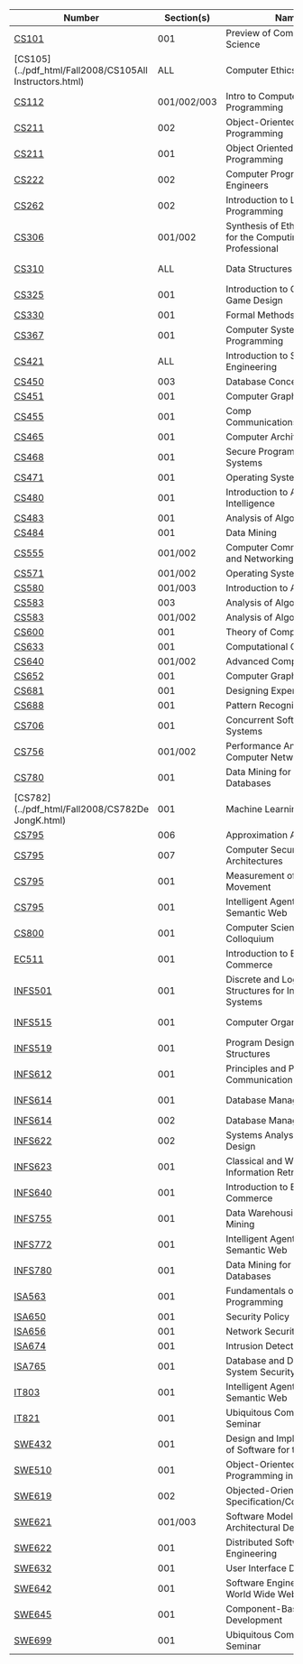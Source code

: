 | **Number** | **Section(s)** | **Name** | **Instructor** |
|------------|----------------|----------|----------------|
| [CS101](../pdf_html/Fall2008/CS101LukeS.html) | 001 | Preview of Computer Science | Luke, S |
| [CS105](../pdf_html/Fall2008/CS105All Instructors.html) | ALL | Computer Ethics and Society | All Instructors, |
| [CS112](../pdf_html/Fall2008/CS112HeishmanR.html) | 001/002/003 | Intro to Computer Programming | Heishman, R |
| [CS211](../pdf_html/Fall2008/CS211HeishmanR.html) | 002 | Object-Oriented Programming | Heishman, R |
| [CS211](../pdf_html/Fall2008/CS211FleckD.html) | 001 | Object Oriented Programming | Fleck, D |
| [CS222](../pdf_html/Fall2008/CS222NordstromD.html) | 002 | Computer Programming for Engineers | Nordstrom, D |
| [CS262](../pdf_html/Fall2008/CS262NordstromD.html) | 002 | Introduction to Low-level Programming | Nordstrom, D |
| [CS306](../pdf_html/Fall2008/CS306MaddoxT.html) | 001/002 | Synthesis of Ethics and Law for the Computing Professional | Maddox, T |
| [CS310](../pdf_html/Fall2008/CS310NordstromD.html) | ALL | Data Structures | Nordstrom, D |
| [CS325](../pdf_html/Fall2008/CS325MorganG.html) | 001 | Introduction to Computer Game Design | Morgan, G |
| [CS330](../pdf_html/Fall2008/CS330RichardsD.html) | 001 | Formal Methods and Models | Richards, D |
| [CS367](../pdf_html/Fall2008/CS367CarverR.html) | 001 | Computer Systems and Programming | Carver, R |
| [CS421](../pdf_html/Fall2008/CS421FleckD.html) | ALL | Introduction to Software Engineering | Fleck, D |
| [CS450](../pdf_html/Fall2008/CS450MotroA.html) | 003 | Database Concepts | Motro, A |
| [CS451](../pdf_html/Fall2008/CS451ChenJ.html) | 001 | Computer Graphics | Chen, J |
| [CS455](../pdf_html/Fall2008/CS455KakarlamudiN.html) | 001 | Comp Communications/Networking | Kakarlamudi, N |
| [CS465](../pdf_html/Fall2008/CS465BarbaraD.html) | 001 | Computer Architecture | Barbara, D |
| [CS468](../pdf_html/Fall2008/CS468SimonR.html) | 001 | Secure Programming and Systems | Simon, R |
| [CS471](../pdf_html/Fall2008/CS471WhiteE.html) | 001 | Operating Systems | White, E |
| [CS480](../pdf_html/Fall2008/CS480WechslerH.html) | 001 | Introduction to Artificial Intelligence | Wechsler, H |
| [CS483](../pdf_html/Fall2008/CS483LiF.html) | 001 | Analysis of Algorithms | Li, F |
| [CS484](../pdf_html/Fall2008/CS484BarbaraD.html) | 001 | Data Mining | Barbara, D |
| [CS555](../pdf_html/Fall2008/CS555ChenS.html) | 001/002 | Computer Communications and Networking | Chen, S |
| [CS571](../pdf_html/Fall2008/CS571AydinH.html) | 001/002 | Operating Systems | Aydin, H |
| [CS580](../pdf_html/Fall2008/CS580DuricZ.html) | 001/003 | Introduction to AI | Duric, Z |
| [CS583](../pdf_html/Fall2008/CS583ShehuA.html) | 003 | Analysis of Algorithms I | Shehu, A |
| [CS583](../pdf_html/Fall2008/CS583WangP.html) | 001/002 | Analysis of Algorithms I | Wang, P |
| [CS600](../pdf_html/Fall2008/CS600RichardsD.html) | 001 | Theory of Computation | Richards, D |
| [CS633](../pdf_html/Fall2008/CS633LienJ.html) | 001 | Computational Geometry | Lien, J |
| [CS640](../pdf_html/Fall2008/CS640WhiteE.html) | 001/002 | Advanced Compilers | White, E |
| [CS652](../pdf_html/Fall2008/CS652ChenJ.html) | 001 | Computer Graphics | Chen, J |
| [CS681](../pdf_html/Fall2008/CS681TecuciG.html) | 001 | Designing Expert Systems | Tecuci, G |
| [CS688](../pdf_html/Fall2008/CS688WechslerH.html) | 001 | Pattern Recognition | Wechsler, H |
| [CS706](../pdf_html/Fall2008/CS706CarverR.html) | 001 | Concurrent Software Systems | Carver, R |
| [CS756](../pdf_html/Fall2008/CS756PullenJ.html) | 001/002 | Performance Analysis of Computer Networks | Pullen, J |
| [CS780](../pdf_html/Fall2008/CS780LinJ.html) | 001 | Data Mining for Multimedia Databases | Lin, J |
| [CS782](../pdf_html/Fall2008/CS782De JongK.html) | 001 | Machine Learning | De Jong, K |
| [CS795](../pdf_html/Fall2008/CS795LiF.html) | 006 | Approximation Algorithms | Li, F |
| [CS795](../pdf_html/Fall2008/CS795SoodA.html) | 007 | Computer Security Architectures | Sood, A |
| [CS795](../pdf_html/Fall2008/CS795DuricZ.html) | 001 | Measurement of Human Movement | Duric, Z |
| [CS795](../pdf_html/Fall2008/CS795KerschbergL.html) | 001 | Intelligent Agents and the Semantic Web | Kerschberg, L |
| [CS800](../pdf_html/Fall2008/CS800MotroA.html) | 001 | Computer Science Colloquium | Motro, A |
| [EC511](../pdf_html/Fall2008/EC511SibleyE.html) | 001 | Introduction to Electronic Commerce | Sibley, E |
| [INFS501](../pdf_html/Fall2008/INFS501EllisW.html) | 001 | Discrete and Logical Structures for Information Systems | Ellis, W |
| [INFS515](../pdf_html/Fall2008/INFS515MasiyowskiJ.html) | 001 | Computer Organization | Masiyowski, J |
| [INFS519](../pdf_html/Fall2008/INFS519NordstromD.html) | 001 | Program Design and Data Structures | Nordstrom, D |
| [INFS612](../pdf_html/Fall2008/INFS612HwangY.html) | 001 | Principles and Practice of Communication Networks | Hwang, Y |
| [INFS614](../pdf_html/Fall2008/INFS614DomeniconiC.html) | 001 | Database Management | Domeniconi, C |
| [INFS614](../pdf_html/Fall2008/INFS614LinJ.html) | 002 | Database Management | Lin, J |
| [INFS622](../pdf_html/Fall2008/INFS622HowardR.html) | 002 | Systems Analysis and Design | Howard, R |
| [INFS623](../pdf_html/Fall2008/INFS623MotroA.html) | 001 | Classical and Web Information Retrieval | Motro, A |
| [INFS640](../pdf_html/Fall2008/INFS640SibleyE.html) | 001 | Introduction to Electronic Commerce | Sibley, E |
| [INFS755](../pdf_html/Fall2008/INFS755RangwalaH.html) | 001 | Data Warehousing and Mining | Rangwala, H |
| [INFS772](../pdf_html/Fall2008/INFS772KerschbergL.html) | 001 | Intelligent Agents and the Semantic Web | Kerschberg, L |
| [INFS780](../pdf_html/Fall2008/INFS780LinJ.html) | 001 | Data Mining for Multimedia Databases | Lin, J |
| [ISA563](../pdf_html/Fall2008/ISA563LocastoM.html) | 001 | Fundamentals of Systems Programming | Locasto, M |
| [ISA650](../pdf_html/Fall2008/ISA650SibleyE.html) | 001 | Security Policy | Sibley, E |
| [ISA656](../pdf_html/Fall2008/ISA656StavrouA.html) | 001 | Network Security | Stavrou, A |
| [ISA674](../pdf_html/Fall2008/ISA674WangX.html) | 001 | Intrusion Detection | Wang, X |
| [ISA765](../pdf_html/Fall2008/ISA765SmeltzerM.html) | 001 | Database and Distributed System Security | Smeltzer, M |
| [IT803](../pdf_html/Fall2008/IT803KerschbergL.html) | 001 | Intelligent Agents and the Semantic Web | Kerschberg, L |
| [IT821](../pdf_html/Fall2008/IT821SousaJ.html) | 001 | Ubiquitous Computing Seminar | Sousa, J |
| [SWE432](../pdf_html/Fall2008/SWE432BaldoJ.html) | 001 | Design and Implementation of Software for the Web | Baldo, J |
| [SWE510](../pdf_html/Fall2008/SWE510AhmedM.html) | 001 | Object-Oriented Programming in Java | Ahmed, M |
| [SWE619](../pdf_html/Fall2008/SWE619AhmedM.html) | 002 | Objected-Oriented Software Specification/Construction | Ahmed, M |
| [SWE621](../pdf_html/Fall2008/SWE621GomaaH.html) | 001/003 | Software Modeling and Architectural Design | Gomaa, H |
| [SWE622](../pdf_html/Fall2008/SWE622MalekS.html) | 001 | Distributed Software Engineering | Malek, S |
| [SWE632](../pdf_html/Fall2008/SWE632SousaJ.html) | 001 | User Interface Design | Sousa, J |
| [SWE642](../pdf_html/Fall2008/SWE642DuanN.html) | 001 | Software Engineering for the World Wide Web | Duan, N |
| [SWE645](../pdf_html/Fall2008/SWE645MartinG.html) | 001 | Component-Based Software Development | Martin, G |
| [SWE699](../pdf_html/Fall2008/SWE699SousaJ.html) | 001 | Ubiquitous Computing Seminar | Sousa, J |
